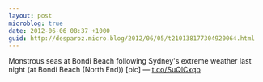 ```yaml
---
layout: post
microblog: true
date: 2012-06-06 08:37 +1000
guid: http://desparoz.micro.blog/2012/06/05/t210138177304920064.html
---
```

Monstrous seas at Bondi Beach following Sydney's extreme weather last night (at Bondi Beach (North End)) [pic] — [t.co/SuQlCxqb](http://t.co/SuQlCxqb)

